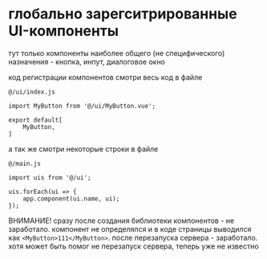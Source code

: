 
# глобально зарегситрированные UI-компоненты

тут только компоненты наиболее общего (не специфического)
назначения - кнопка, инпут, диалоговое окно

код регистрации компонентов смотри весь код в файле
```
@/ui/index.js

import MyButton from '@/ui/MyButton.vue';

export default[
    MyButton,
]
```

а так же смотри некоторые строки в файле
```
@/main.js

import uis from '@/ui';

uis.forEach(ui => {
    app.component(ui.name, ui);
});
```

ВНИМАНИЕ! сразу после создания библиотеки компонентов - не заработало.
компонент не определялся и в коде страницы выводился как ```<MyButton>111</MyButton>```.
после перезапуска сервера - заработало.
хотя может быть помог не перезапуск сервера, теперь уже не известно

